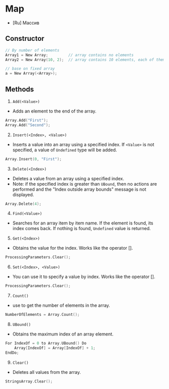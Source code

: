 # Map
+ [Ru] Массив

## Constructor
```cpp
// By number of elements
Array1 = New Array;         // array contains no elements
Array2 = New Array(10, 2);  // array contains 10 elements, each of them is an array of 2 elements

// base on fixed array
a = New Array(<Array>);
```
## Methods
1. `Add(<Value>)`
+ Adds an element to the end of the array.
```cpp
Array.Add("First");
Array.Add("Second");
```
2. `Insert(<Index>, <Value>)`
+ Inserts a value into an array using a specified index. If `<Value>` is not specified, a value of `Undefined` type will be added.
```cpp
Array.Insert(0, "First");
```
3. `Delete(<Index>)`
+ Deletes a value from an array using a specified index. 
+ Note: if the specified index is greater than `UBound`, then no actions are performed and the "Index outside array bounds" message is not displayed.
```cpp
Array.Delete(4);
```
4. `Find(<Value>)`
+ Searches for an array item by item name. If the element is found, its index comes back. If nothing is found, `Undefined` value is returned.
5. `Get(<Index>)`
+ Obtains the value for the index. Works like the operator [].
```cpp
ProcessingParameters.Clear();
```
6. `Set(<Index>, <Value>)`
+ You can use it to specify a value by index. Works like the operator [].
```cpp
ProcessingParameters.Clear();
```
7. `Count()`
+ use to get the number of elements in the array.
```cpp
NumberOfElements = Array.Count();
```
8. `UBound()`
+ Obtains the maximum index of an array element.
```cpp
For IndexOf = 0 to Array.UBound() Do
    Array[IndexOf] = Array[IndexOf] + 1;
EndDo;
```
9. `Clear()`
+ Deletes all values from the array.
```cpp
StringsArray.Clear();
```